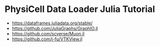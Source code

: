 # PhysiCell Data Loader Julia Tutorial

+ https://dataframes.juliadata.org/stable/ 
+ https://github.com/JuliaGraphs/GraphIO.jl 
+ https://github.com/scverse/Muon.jl 
+ https://github.com/j-fu/VTKView.jl 
